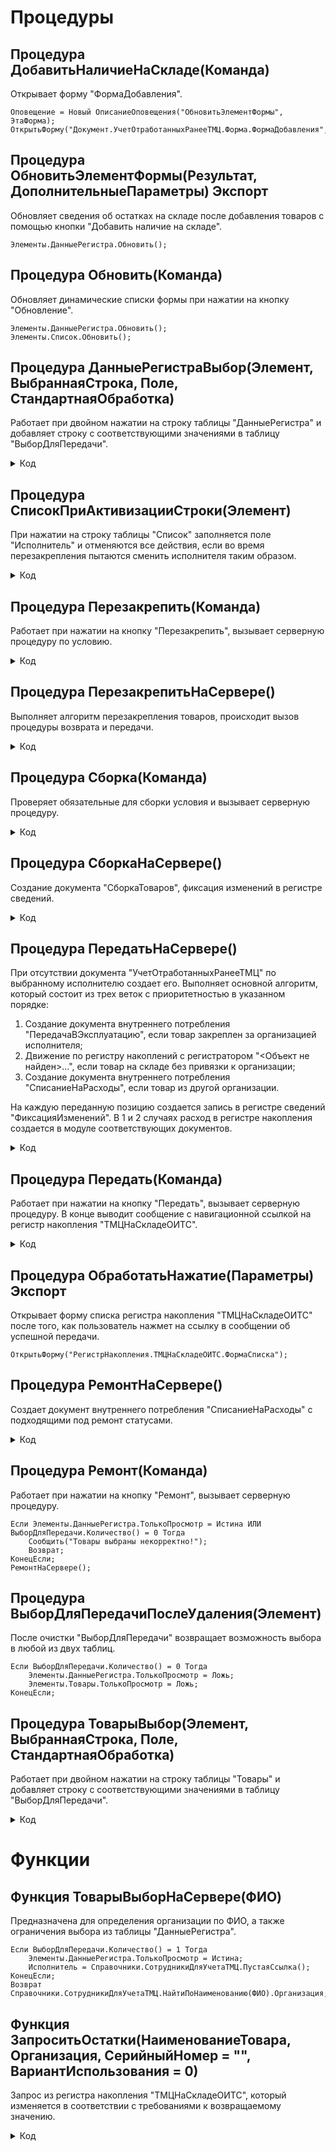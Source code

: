 # Процедуры

## Процедура ДобавитьНаличиеНаСкладе(Команда)
Открывает форму "ФормаДобавления".

```
Оповещение = Новый ОписаниеОповещения("ОбновитьЭлементФормы", ЭтаФорма);
ОткрытьФорму("Документ.УчетОтработанныхРанееТМЦ.Форма.ФормаДобавления",,,,,,Оповещение,РежимОткрытияОкнаФормы.Независимый);
```

## Процедура ОбновитьЭлементФормы(Результат, ДополнительныеПараметры) Экспорт
Обновляет сведения об остатках на складе после добавления товаров с помощью кнопки "Добавить наличие на складе". 

```
Элементы.ДанныеРегистра.Обновить();
```

## Процедура Обновить(Команда)
Обновляет динамические списки формы при нажатии на кнопку "Обновление".

```
Элементы.ДанныеРегистра.Обновить();
Элементы.Список.Обновить();
```

## Процедура ДанныеРегистраВыбор(Элемент, ВыбраннаяСтрока, Поле, СтандартнаяОбработка)
Работает при двойном нажатии на строку таблицы "ДанныеРегистра" и добавляет строку с соответствующими значениями в таблицу "ВыборДляПередачи".

<details>
<summary> Код </summary>
    
    Если Элементы.ДанныеРегистра.ТолькоПросмотр = Ложь Тогда
        Если ЗначениеЗаполнено(Элементы.ДанныеРегистра.ТекущиеДанные.СерийныйНомер) 
            И ЭтотОбъект.ВыборДляПередачи.НайтиСтроки(Новый Структура("СерийныйНомер", Элементы.ДанныеРегистра.ТекущиеДанные.СерийныйНомер)).Количество() > 0 Тогда
            Сообщение = Новый СообщениеПользователю;
            Сообщение.Текст = "Номенклатура с таким серийным номером уже выбрана";
            Сообщение.Сообщить();
        Иначе 	
            Передача = ВыборДляПередачи.Добавить(); 
            Передача.Номенклатура = Элементы.ДанныеРегистра.ТекущиеДанные.НаименованиеТовара;
            Передача.Количество = 1;
            Передача.Организация = Элементы.ДанныеРегистра.ТекущиеДанные.Организация;
            Если ЗначениеЗаполнено(Элементы.ДанныеРегистра.ТекущиеДанные.СерийныйНомер) Тогда
                Передача.СерийныйНомер = Элементы.ДанныеРегистра.ТекущиеДанные.СерийныйНомер;
                Передача.РучнойВвод = Ложь;
            Иначе
                Передача.РучнойВвод = Истина;
            КонецЕсли;
            Элементы.Товары.ТолькоПросмотр = Истина;
        КонецЕсли;
    КонецЕсли;	
</details>

## Процедура СписокПриАктивизацииСтроки(Элемент)
При нажатии на строку таблицы "Список" заполняется поле "Исполнитель" и отменяются все действия, если во время перезакрепления пытаются сменить исполнителя таким образом.

<details>
<summary> Код </summary>
	
	Если Элементы.Список.ВыделенныеСтроки.Количество() > 0 Тогда
		Если Элементы.ДанныеРегистра.ТолькоПросмотр = Ложь Тогда
			Исполнитель = Элементы.Список.ТекущиеДанные.ФИО;    
		ИначеЕсли Элементы.Товары.ТекущаяСтрока = Неопределено 
			ИЛИ ЗначениеЗаполнено(ВыборДляПередачи[0].СерийныйНомер) 
			И НЕ Элементы.Список.ТекущиеДанные.Товары.НайтиСтроки(Новый Структура("Номенклатура, СерийныйНомер",
			ВыборДляПередачи[0].Номенклатура, ВыборДляПередачи[0].СерийныйНомер)).Количество() > 0 Тогда
			
			ВыборДляПередачи.Очистить();
			Элементы.ДанныеРегистра.ТолькоПросмотр = Ложь;
			Сообщить("Выбирать позиции для перезакрепления можно только по одному сотруднику!");
		КонецЕсли;
	КонецЕсли;

</details>

## Процедура Перезакрепить(Команда)
Работает при нажатии на кнопку "Перезакрепить", вызывает серверную процедуру по условию.

<details>
<summary> Код </summary>
	
	Если Элементы.ДанныеРегистра.ТолькоПросмотр = Ложь ИЛИ ВыборДляПередачи.Количество() = 0 Тогда
		Сообщить("Товары выбраны некорректно!");
	ИначеЕсли НЕ Элементы.Список.ТекущиеДанные.ФИО = Исполнитель И ЗначениеЗаполнено(Исполнитель) Тогда
		ПерезакрепитьНаСервере();	
	Иначе
		Сообщить("Для перезакрепления выберите другого исполнителя!");
	КонецЕсли;
</details>

## Процедура ПерезакрепитьНаСервере()
Выполняет алгоритм перезакрепления товаров, происходит вызов процедуры возврата и передачи.

<details>
<summary> Код </summary>
	
	ТЗСтрок = ВыборДляПередачи.Выгрузить();
	Индекс = 0;
	Пока Индекс <> ТЗСтрок.Количество() Цикл
		Строчка = ТЗСтрок[Индекс];
		ОИТС_УчетТМЦ.ВозвратНаСклад(Элементы.Список.ТекущаяСтрока, ТЗСтрок, Строчка);
	КонецЦикла;
	ДокУчетТМЦ = Элементы.Список.ТекущаяСтрока.ПолучитьОбъект();
	Для Каждого Выбор Из ВыборДляПередачи Цикл
		НайденныеСтроки = ДокУчетТМЦ.Товары.НайтиСтроки(Новый Структура("Номенклатура, СерийныйНомер, ВариантВнесения", 
																		   Выбор.Номенклатура, Выбор.СерийныйНомер, Выбор.ВариантВнесения));
		ДокУчетТМЦ.Товары.Удалить(НайденныеСтроки[0]);
	КонецЦикла;
	ДокУчетТМЦ.Записать();
	ПередатьНаСервере();
	Сообщить("Выбранные позиции успешно перезакреплены!");	
</details>

## Процедура Сборка(Команда)
Проверяет обязательные для сборки условия и вызывает серверную процедуру.

<details>
<summary> Код </summary>
	
	Если Элементы.ДанныеРегистра.ТолькоПросмотр = Истина ИЛИ ВыборДляПередачи.Количество() = 0 Тогда
		Сообщить("Товары выбраны некорректно!");
		Возврат;
	КонецЕсли;
	Если Элементы.НоменклатураСборки.Видимость = Ложь Тогда
		Элементы.НоменклатураСборки.Видимость = Истина;
	ИначеЕсли Элементы.НоменклатураСборки.Видимость = Истина И ЗначениеЗаполнено(Элементы.НоменклатураСборки.ТекстРедактирования) Тогда
		СборкаНаСервере();	
	Иначе 
		Сообщение = Новый СообщениеПользователю;
		Сообщение.Текст = "Необходимо выбрать номенклатуру!";
		Сообщение.Поле = "НоменклатураСборки";
		Сообщение.Сообщить();	
	КонецЕсли;
</details>

## Процедура СборкаНаСервере()
Создание документа "СборкаТоваров", фиксация изменений в регистре сведений.

<details>
<summary> Код </summary>
	
	ПроверкаОрганизации = ВыборДляПередачи.Выгрузить();
	ПроверкаСерийногоНомера = ВыборДляПередачи.Выгрузить(); 
	ПроверкаОрганизации.Свернуть("Организация, СерийныйНомер");
	ПроверкаСерийногоНомера.Свернуть("СерийныйНомер");
	Если ПроверкаОрганизации.Количество() = 1 И ЗначениеЗаполнено(ПроверкаОрганизации[0].Организация) Тогда
		ИндексСтроки = 0;
		Док = Документы.УчетОтработанныхРанееТМЦ.СоздатьДокумент();
		СсылкаНового = Документы.УчетОтработанныхРанееТМЦ.ПолучитьСсылку();
		Док.УстановитьСсылкуНового(СсылкаНового);
		СборкаТоваров = Документы.СборкаТоваров.СоздатьДокумент();
		СсылкаНового = Документы.СборкаТоваров.ПолучитьСсылку();
		СборкаТоваров.УстановитьСсылкуНового(СсылкаНового);
		СборкаТоваров.Дата = ТекущаяДата();
		СборкаТоваров.ХозяйственнаяОперация = Перечисления.ХозяйственныеОперации.СборкаТоваров;
		СборкаТоваров.Склад = Справочники.Склады.НайтиПоНаименованию("Отдел ИТС (администрирование)");
		СборкаТоваров.Организация = ВыборДляПередачи[0].Организация;
		СборкаТоваров.Номенклатура = НоменклатураСборки;
		СборкаТоваров.КоличествоУпаковок = 1;
		СборкаТоваров.Количество = 1;
		СборкаТоваров.ВариантПриемкиТоваров = Перечисления.ВариантыПриемкиТоваров.РазделенаТолькоПоНакладным;
		СборкаТоваров.Статус = Перечисления.СтатусыСборокТоваров.СобраноРазобрано;
		Для Каждого Товар Из ВыборДляПередачи Цикл	
			ЗапросОстатков = ЗапроситьОстатки(Товар.Номенклатура, Товар.Организация);
			ИндексСтроки = ИндексСтроки + 1; 
			Если ЗапросОстатков.Количество() >= Товар.Количество Тогда
				НоваяСтрока = СборкаТоваров.Товары.Добавить();
				ЗаполнитьЗначенияСвойств(НоваяСтрока, Товар);
				НоваяСтрока.КоличествоУпаковок = Товар.Количество;
				ОИТС_УчетТМЦ.ЗаписьВРегистрСведений(Док.ПолучитьСсылкуНового(), 
				Новый Структура("Номенклатура, СерийныйНомер, Количество", Товар.Номенклатура, 
				Товар.СерийныйНомер, Товар.Количество), "ИспользовалиДляСборки", СборкаТоваров.ПолучитьСсылкуНового(), ИндексСтроки);
			Иначе 
				Сообщить(Строка(Товар.Номенклатура) + "нет на складе в указанном количестве");
				Возврат;
			КонецЕсли;
		КонецЦикла;
		СборкаТоваров.Записать(РежимЗаписиДокумента.Проведение);
		ВыборДляПередачи.Очистить();
		Элементы.ДанныеРегистра.Обновить();
		Элементы.НоменклатураСборки.Видимость = Ложь;
		Элементы.Товары.ТолькоПросмотр = Ложь;
		Сообщить("Указанная номенклатура успешно собрана!");
	ИначеЕсли  ПроверкаСерийногоНомера.Количество() > 1 Тогда 
		Сообщить("Для комплектующих не указывается серийный номер!")
	ИначеЕсли Не ЗначениеЗаполнено(ПроверкаОрганизации[0].Организация) Тогда
		Сообщить("Выберите позиции с заполненным полем ""Организация""!");
	Иначе	
		Сообщить("Необходимо выбирать позиции из одной организации!");
	КонецЕсли;		
</details>

## Процедура ПередатьНаСервере()
При отсутствии документа "УчетОтработанныхРанееТМЦ" по выбранному исполнителю создает его. Выполняет основной алгоритм, который состоит из трех веток с приоритетностью в указанном порядке:
1. Создание документа внутреннего потребления "ПередачаВЭксплуатацию", если товар закреплен за организацией исполнителя;
2. Движение по регистру накоплений с регистратором "<Объект не найден>...", если товар на складе без привязки к организации;
3. Создание документа внутреннего потребления "СписаниеНаРасходы", если товар из другой организации.

На каждую переданную позицию создается запись в регистре сведений "ФиксацияИзменений". В 1 и 2 случаях расход в регистре накопления создается в модуле соответствующих документов.

<details>
<summary> Код </summary>
	
	//Условия на корректность работы с формой
	Для Каждого Товар Из ВыборДляПередачи Цикл
		Если НЕ ЗначениеЗаполнено(Товар.СерийныйНомер) Тогда
			Сообщить("Поле ""Серийный номер"" не заполнено!");     
			Возврат;
		КонецЕсли;
		ПроверкаПоСерийномуНомеру = ЗапроситьОстатки(Товар.Номенклатура, Справочники.Организации.ПустаяСсылка(), Товар.СерийныйНомер, 3);
		Если ПроверкаПоСерийномуНомеру.Количество() > 0 Тогда
			Товар.РучнойВвод = Ложь;
		КонецЕсли;
		ЗапросОстатков = ЗапроситьОстатки(Товар.Номенклатура, Справочники.Организации.ПустаяСсылка(), ?(Товар.РучнойВвод = Ложь, Товар.СерийныйНомер, ""), 1); 
		ОстатокНоменклатуры = ?(ЗапросОстатков.Количество() > 0, 
								ЗапросОстатков[0].КоличествоОстаток - ВыборДляПередачи.НайтиСтроки(Новый Структура("Номенклатура, СерийныйНомер", Товар.Номенклатура, ?(Товар.РучнойВвод = Ложь, Товар.СерийныйНомер, ""))).Количество(), 
								0 - ВыборДляПередачи.НайтиСтроки(Новый Структура("Номенклатура, СерийныйНомер", Товар.Номенклатура, ?(Товар.РучнойВвод = Ложь, Товар.СерийныйНомер, ""))).Количество());
		Если ОстатокНоменклатуры >= 0 Тогда
			Продолжить;
		Иначе
			Сообщение = Новый СообщениеПользователю;
			Сообщение.Текст = "Номенклатуры " + """" + Строка(Товар.Номенклатура) + """" 
							  + " нет на складе в указанном количестве, не хватет: " + ?(ОстатокНоменклатуры >= 0, ОстатокНоменклатуры, -ОстатокНоменклатуры);
			Сообщение.Сообщить();
			Возврат;
		КонецЕсли;
	КонецЦикла;
	//Необходимо для корректной передачи ссылки на документ
	СсылкаНовогоДокументаТМЦ = Документы.УчетОтработанныхРанееТМЦ.ПустаяСсылка();
	
	//Создание документа УчетОтработанныхРанееТМЦ
	Если Документы.УчетОтработанныхРанееТМЦ.НайтиПоРеквизиту("ФИО", Исполнитель) <> Документы.УчетОтработанныхРанееТМЦ.ПустаяСсылка() Тогда
		
		ДокументРедактирование = Документы.УчетОтработанныхРанееТМЦ.НайтиПоРеквизиту("ФИО", Исполнитель).Ссылка.ПолучитьОбъект();
		ДокументРедактирование.Дата = ТекущаяДата();		
	Иначе 
		ДокументРедактирование = Документы.УчетОтработанныхРанееТМЦ.СоздатьДокумент();
		ДокументРедактирование.Дата        = ТекущаяДата();
		ДокументРедактирование.ФИО         = ЭтотОбъект.Исполнитель;
		ДокументРедактирование.Организация = ЭтотОбъект.Исполнитель.Организация;
		СсылкаНовогоДокументаТМЦ = Документы.УчетОтработанныхРанееТМЦ.ПолучитьСсылку();
		ДокументРедактирование.УстановитьСсылкуНового(СсылкаНовогоДокументаТМЦ);
	КонецЕсли;
	
	ДанныеКоличества = Новый ТаблицаЗначений;
	ДанныеКоличества.Колонки.Добавить("Номенклатура");
	ДанныеКоличества.Колонки.Добавить("Количество"); 
	ДанныеКоличества.Колонки.Добавить("СерийныйНомер");
	ДанныеКоличества.Колонки.Добавить("РучнойВвод");
	
	//Счетчик количества по товарам передачи
	Для Каждого Товар Из ВыборДляПередачи Цикл
		НоваяСтрока = ДанныеКоличества.Добавить();
		НоваяСтрока.Номенклатура     = Товар.Номенклатура;
		НоваяСтрока.Количество       = Товар.Количество;
		НоваяСтрока.СерийныйНомер    = Товар.СерийныйНомер;
		НоваяСтрока.РучнойВвод       = Товар.РучнойВвод; 
	КонецЦикла;
	//Нужно для создания только одного документа ВнутреннееПотребление - Передача в эксплуатацию
	Передача = Ложь; 
	Для Каждого Товар из ВыборДляПередачи Цикл
		НайденнаяСтрока = ДанныеКоличества.НайтиСтроки(Новый Структура("Номенклатура, СерийныйНомер", Товар.Номенклатура, Товар.СерийныйНомер));
		Если НайденнаяСтрока[0].Количество > 0 Тогда
			//Создание документа ВнутреннееПотребление - Передача в эксплуатацию 
			ЗапросОстатков = ЗапроситьОстатки(Товар.Номенклатура, Исполнитель.Организация, ?(Товар.РучнойВвод = Ложь, Товар.СерийныйНомер, ""));
			Если ЗапросОстатков.Количество() > 0 Тогда
				Если Передача = Ложь Тогда
					ПередачаВЭксплуатацию = Документы.ВнутреннееПотребление.СоздатьДокумент();
					ПередачаВЭксплуатацию.Дата                  = ТекущаяДата();
					ПередачаВЭксплуатацию.Организация           = Исполнитель.Организация;
					ПередачаВЭксплуатацию.Подразделение         = Справочники.СтруктураПредприятия.НайтиПоНаименованию("Отдел ИТС");
					ПередачаВЭксплуатацию.ХозяйственнаяОперация = Перечисления.ХозяйственныеОперации.ПередачаВЭксплуатацию;   
					ПередачаВЭксплуатацию.Ответственный         = Пользователи.ТекущийПользователь();
					ПередачаВЭксплуатацию.Статус                = Перечисления.СтатусыВнутреннихПотреблений.Принято;
					ПередачаВЭксплуатацию.Склад                 = Справочники.Склады.НайтиПоНаименованию("Отдел ИТС (администрирование)");
					ПередачаВЭксплуатацию.ОИТС_СсылкаНаДокумент = ?(СсылкаНовогоДокументаТМЦ = Документы.УчетОтработанныхРанееТМЦ.ПустаяСсылка(), 
																	ДокументРедактирование.Ссылка, ДокументРедактирование.ПолучитьСсылкуНового());
					СсылкаНового = Документы.ВнутреннееПотребление.ПолучитьСсылку();
					ПередачаВЭксплуатацию.УстановитьСсылкуНового(СсылкаНового);
				КонецЕсли;
				Стр = ПередачаВЭксплуатацию.Товары.Добавить();
				ЗаполнитьЗначенияСвойств(Стр, Товар);
				Если ЗапросОстатков[0].КоличествоОстаток - Товар.Количество >= 0 Тогда
					Стр.КоличествоУпаковок    = Товар.Количество;
				Иначе 
					Стр.КоличествоУпаковок    = ЗапросОстатков[0].КоличествоОстаток;
					Стр.Количество            = ЗапросОстатков[0].КоличествоОстаток;
				КонецЕсли;
				Стр.КатегорияЭксплуатации     = Справочники.КатегорииЭксплуатации.НайтиПоНаименованию("ТМЦ срок экспл. 12 мес");
				Стр.ФизическоеЛицо            = Исполнитель.ФизическоеЛицо;
				Стр.СтатьяРасходов            = Стр.КатегорияЭксплуатации.СтатьяРасходов;
				Стр.СерийныйНомер             = Товар.СерийныйНомер;
				Стр.АналитикаРасходов         = Справочники.Склады.НайтиПоНаименованию("Отдел ИТС (администрирование)");
				НайденнаяСтрока[0].Количество = НайденнаяСтрока[0].Количество - Стр.Количество;
				Передача   = Истина;  
				ОИТС_УчетТМЦ.ЗаписьВРегистрСведений(?(СсылкаНовогоДокументаТМЦ = Документы.УчетОтработанныхРанееТМЦ.ПустаяСсылка(), 
													ДокументРедактирование.Ссылка, ДокументРедактирование.ПолучитьСсылкуНового()), 
													Новый Структура("Номенклатура, СерийныйНомер, Количество", Товар.Номенклатура, 
													Товар.СерийныйНомер, Стр.Количество), "Передача", ПередачаВЭксплуатацию.ПолучитьСсылкуНового());
				СтрТМЦ = ДокументРедактирование.Товары.Добавить();
				ЗаполнитьЗначенияСвойств(СтрТМЦ, Товар);
				СтрТМЦ.ВариантВнесения = Перечисления.ВариантыВнесения.Передача; 
				Если НайденнаяСтрока[0].Количество = 0 Тогда
					ДанныеКоличества.Удалить(НайденнаяСтрока[0]);                                         
					Продолжить;
				КонецЕсли;
			КонецЕсли;
		КонецЕсли;
		Если НайденнаяСтрока[0].Количество > 0 Тогда
			ЗапросОстатков = ЗапроситьОстатки(Товар.Номенклатура, Справочники.Организации.ПустаяСсылка(), ?(Товар.РучнойВвод = Ложь, Товар.СерийныйНомер, ""));
			Если ЗапросОстатков.Количество() > 0 Тогда
				//Создание движения по регистру 	
				Док = Документы.УчетОтработанныхРанееТМЦ.СоздатьДокумент();
				СсылкаНового = Документы.УчетОтработанныхРанееТМЦ.ПолучитьСсылку();
				Док.УстановитьСсылкуНового(СсылкаНового); 
				СсылкаНовойРеализации = Док.ПолучитьСсылкуНового();
	
				Набор = РегистрыНакопления.ТМЦНаСкладеОИТС.СоздатьНаборЗаписей();
				Набор.Отбор.Регистратор.Установить(СсылкаНовойРеализации );
				Набор.Прочитать();
				Движение = Набор.Добавить();
				Движение.ВидДвижения          = ВидДвиженияНакопления.Расход;
				Движение.Период               = ТекущаяДата();
				Движение.НаименованиеТовара   = Товар.Номенклатура;
				Если ЗапросОстатков[0].КоличествоОстаток - НайденнаяСтрока[0].Количество >= 0 Тогда
					Движение.Количество       = НайденнаяСтрока[0].Количество;
				Иначе 
					Движение.Количество       = ЗапросОстатков[0].КоличествоОстаток; 
				КонецЕсли;
				Движение.ЕдиницыИзмерения     = Товар.Номенклатура.ЕдиницаИзмерения;
				Движение.ОтработанРанее       = Истина;
				Движение.СсылкаНаДокумент     = ?(СсылкаНовогоДокументаТМЦ = Документы.УчетОтработанныхРанееТМЦ.ПустаяСсылка(), 
												  ДокументРедактирование.Ссылка, ДокументРедактирование.ПолучитьСсылкуНового()); 
				Если  ОИТС_УчетТМЦ.ЗапросИзРегистра(Товар.СерийныйНомер).Количество() > 0 Тогда
					Движение.СерийныйНомер     = Товар.СерийныйНомер;
				КонецЕсли;
				НайденнаяСтрока[0].Количество = НайденнаяСтрока[0].Количество - Движение.Количество;
				Набор.Записать();
				ОИТС_УчетТМЦ.ЗаписьВРегистрСведений(?(СсылкаНовогоДокументаТМЦ = Документы.УчетОтработанныхРанееТМЦ.ПустаяСсылка(), 
													ДокументРедактирование.Ссылка, ДокументРедактирование.ПолучитьСсылкуНового()), 
				   									Новый Структура("Номенклатура, СерийныйНомер, Количество", Товар.Номенклатура, 
													Товар.СерийныйНомер, Движение.Количество), "ОтработанРанее", СсылкаНовойРеализации); 
				СтрТМЦ = ДокументРедактирование.Товары.Добавить();									
				ЗаполнитьЗначенияСвойств(СтрТМЦ, Товар);
				СтрТМЦ.ВариантВнесения = Перечисления.ВариантыВнесения.ЗаписьВРегистре; 
			КонецЕсли;
			Если НайденнаяСтрока[0].Количество = 0 Тогда
				ДанныеКоличества.Удалить(НайденнаяСтрока[0]);
			КонецЕсли
		КонецЕсли;
	КонецЦикла;
	Если Передача = Истина Тогда
		ПередачаВЭксплуатацию.Записать(РежимЗаписиДокумента.Проведение);
	КонецЕсли;
	КопияТЗ = ДанныеКоличества.Скопировать();
	Для Каждого Данные Из ДанныеКоличества Цикл
		Если Данные.РучнойВвод = Истина Тогда
			Данные.СерийныйНомер = "";
		КонецЕсли;
	КонецЦикла;
	ДанныеКоличества.Свернуть("Номенклатура, СерийныйНомер", "Количество"); 
	Если ДанныеКоличества.Количество() > 0 Тогда
			ЗапросОстатков = ЗапроситьОстатки(ДанныеКоличества.ВыгрузитьКолонку("Номенклатура"), Справочники.Организации.ПустаяСсылка(), ДанныеКоличества.ВыгрузитьКолонку("СерийныйНомер"), 2);
			ЗапросОстатков.Сортировать("Организация");
			СортировкаПоОрганизации = ЗапросОстатков.НайтиСтроки(Новый Структура("Организация", ЗапросОстатков[0].Организация));
			Пока КопияТЗ.Количество() > 0 Цикл 
				//Создание документа ВнутреннееПотребление - Списание на расходы
				ВнутреннееПотребление = Документы.ВнутреннееПотребление.СоздатьДокумент();
				ВнутреннееПотребление.Дата                  = ТекущаяДата();
				ВнутреннееПотребление.Организация           = СортировкаПоОрганизации[0].Организация;
				ВнутреннееПотребление.Подразделение         = Справочники.СтруктураПредприятия.НайтиПоНаименованию("Отдел ИТС");
				ВнутреннееПотребление.ХозяйственнаяОперация = Перечисления.ХозяйственныеОперации.СписаниеТоваровПоТребованию;
				ВнутреннееПотребление.Склад                 = Справочники.Склады.НайтиПоНаименованию("Отдел ИТС (администрирование)");
				ВнутреннееПотребление.ОИТС_СсылкаНаДокумент = ?(СсылкаНовогоДокументаТМЦ = Документы.УчетОтработанныхРанееТМЦ.ПустаяСсылка(), 
																ДокументРедактирование.Ссылка, ДокументРедактирование.ПолучитьСсылкуНового()); 	
				СсылкаНового = Документы.ВнутреннееПотребление.ПолучитьСсылку();
				ВнутреннееПотребление.УстановитьСсылкуНового(СсылкаНового);
				Для Каждого ОстатокПоОрганизации Из СортировкаПоОрганизации Цикл
					ПоискСтрок = ДанныеКоличества.НайтиСтроки(Новый Структура("Номенклатура", ОстатокПоОрганизации.НаименованиеТовара));
					Если ПоискСтрок.Количество() > 0 Тогда
						Если ОстатокПоОрганизации.КоличествоОстаток - ПоискСтрок[0].Количество >= 0 Тогда
							КоличествоДляИндекса = ПоискСтрок[0].Количество;
						Иначе 
							КоличествоДляИндекса = ОстатокПоОрганизации.КоличествоОстаток;
						КонецЕсли;
						ПоискДляРегистра = КопияТЗ.НайтиСтроки(Новый Структура("Номенклатура", ОстатокПоОрганизации.НаименованиеТовара));
						Для Индекс = 0 По КоличествоДляИндекса - 1 Цикл
							Стр = ВнутреннееПотребление.Товары.Добавить();
							Стр.Номенклатура          = ПоискДляРегистра[Индекс].Номенклатура; 
							Стр.КоличествоУпаковок    = ПоискДляРегистра[Индекс].Количество;
							Стр.Количество            = ПоискДляРегистра[Индекс].Количество;
							Стр.КатегорияЭксплуатации = Справочники.КатегорииЭксплуатации.НайтиПоНаименованию("ТМЦ срок экспл. 12 мес");
							Стр.ФизическоеЛицо        = Исполнитель.ФизическоеЛицо;
							Стр.СерийныйНомер         = ПоискДляРегистра[Индекс].СерийныйНомер;
							ПоискСтрок[0].Количество  = ПоискСтрок[0].Количество - Стр.Количество;
							Если ПоискСтрок[0].Количество = 0 Тогда
								ДанныеКоличества.Удалить(ПоискСтрок[0]);
							КонецЕсли;
							
							ОИТС_УчетТМЦ.ЗаписьВРегистрСведений(?(СсылкаНовогоДокументаТМЦ = Документы.УчетОтработанныхРанееТМЦ.ПустаяСсылка(), 
																ДокументРедактирование.Ссылка, ДокументРедактирование.ПолучитьСсылкуНового()), 
																Новый Структура("Номенклатура, СерийныйНомер, Количество", ПоискДляРегистра[Индекс].Номенклатура, 
																ПоискДляРегистра[Индекс].СерийныйНомер, ПоискДляРегистра[Индекс].Количество),
																"Списание",ВнутреннееПотребление.ПолучитьСсылкуНового());
							СтрТМЦ = ДокументРедактирование.Товары.Добавить();
							ЗаполнитьЗначенияСвойств(СтрТМЦ, ПоискДляРегистра[Индекс]);
							СтрТМЦ.ВариантВнесения = Перечисления.ВариантыВнесения.Списание; 
							КопияТз.Удалить(ПоискДляРегистра[Индекс]); 
						КонецЦикла;
						ЗапросОстатков.Удалить(ОстатокПоОрганизации);
					КонецЕсли;
				КонецЦикла;
				ВнутреннееПотребление.Записать(РежимЗаписиДокумента.Проведение);
				Если ЗапросОстатков.Количество() > 0 Тогда
					СортировкаПоОрганизации = ЗапросОстатков.НайтиСтроки(Новый Структура("Организация", ЗапросОстатков[0].Организация));
				КонецЕсли;
			КонецЦикла;
		КонецЕсли;
	ДокументРедактирование.Записать();
	Элементы.Список.Обновить();
	ВыборДляПередачи.Очистить();
	Элементы.ДанныеРегистра.Обновить();
	Элементы.ДанныеРегистра.ТолькоПросмотр = Ложь;
	Элементы.Товары.ТолькоПросмотр = Ложь;
</details>

## Процедура Передать(Команда)
Работает при нажатии на кнопку "Передать", вызывает серверную процедуру. В конце выводит сообщение с навигационной ссылкой на регистр накопления "ТМЦНаСкладеОИТС".

<details>
<summary> Код </summary>
	
	Если Элементы.ДанныеРегистра.ТолькоПросмотр = Истина Тогда
		Возврат;
	КонецЕсли;
	Если ВыборДляПередачи.Количество() = 0 Тогда
		Сообщить("Не выбрано какую номенклатуру надо передать!");
		Возврат;
	ИначеЕсли Элементы.Список.ВыделенныеСтроки.Количество() > 1 Тогда 
		Сообщить("Выбрано несколько строк ""ФИО"", выделите только одну и попробуйте снова!");
		Возврат;
	ИначеЕсли ЗначениеЗаполнено(Исполнитель) = Ложь Тогда
		Сообщить("Поле ""Исполнитель"" не заполнено!");
		Возврат;
	Иначе
		ПередатьНаСервере(); 
		Если ВыборДляПередачи.Количество() = 0 Тогда	
			Оповещение = Новый ОписаниеОповещения("ОбработатьНажатие", ЭтаФорма);
			ПоказатьОповещениеПользователя("Выбранные позиции успешно переданы!", Оповещение, "Посмотреть подробности (ЖМИ!)",,СтатусОповещенияПользователя.Информация);
		КонецЕсли;
	КонецЕсли;
</details>

## Процедура ОбработатьНажатие(Параметры) Экспорт
Открывает форму списка регистра накопления "ТМЦНаСкладеОИТС" после того, как пользователь нажмет на ссылку в сообщении об успешной передачи.

```
ОткрытьФорму("РегистрНакопления.ТМЦНаСкладеОИТС.ФормаСписка");
```

## Процедура РемонтНаСервере()  
Создает документ внутреннего потребления "СписаниеНаРасходы" с подходящими под ремонт статусами.

<details>
<summary> Код </summary>
	
	ПроверкаОрганизации = ВыборДляПередачи.Выгрузить();
	ПроверкаОрганизации.Свернуть("Организация"); 
	Если ПроверкаОрганизации.Количество() = 1 И ЗначениеЗаполнено(ПроверкаОрганизации[0].Организация) Тогда
		Док = Документы.УчетОтработанныхРанееТМЦ.СоздатьДокумент();
		СсылкаНового = Документы.УчетОтработанныхРанееТМЦ.ПолучитьСсылку();
		Док.УстановитьСсылкуНового(СсылкаНового); 
		СсылкаНовойРеализации = Док.ПолучитьСсылкуНового();
		
		ВнутреннееПотребление = Документы.ВнутреннееПотребление.СоздатьДокумент();
		ВнутреннееПотребление.Дата                  = ТекущаяДата();
		ВнутреннееПотребление.Организация           = ВыборДляПередачи[0].Организация;
		ВнутреннееПотребление.Подразделение         = Справочники.СтруктураПредприятия.НайтиПоНаименованию("Отдел ИТС");
		ВнутреннееПотребление.ХозяйственнаяОперация = Перечисления.ХозяйственныеОперации.СписаниеТоваровПоТребованию;
		ВнутреннееПотребление.Склад                 = Справочники.Склады.НайтиПоНаименованию("Отдел ИТС (администрирование)");
		СсылкаНового = Документы.ВнутреннееПотребление.ПолучитьСсылку();
		ВнутреннееПотребление.УстановитьСсылкуНового(СсылкаНового);
		Для Каждого Товар Из ВыборДляПередачи Цикл
			Стр = ВнутреннееПотребление.Товары.Добавить();
			Стр.Номенклатура          = Товар.Номенклатура; 
			Стр.КоличествоУпаковок    = Товар.Количество;
			Стр.Количество            = Товар.Количество;
			Стр.КатегорияЭксплуатации = Справочники.КатегорииЭксплуатации.НайтиПоНаименованию("Текущий и аварийный ремонт (счет )");
			Стр.СерийныйНомер         = Товар.СерийныйНомер;
			ОИТС_УчетТМЦ.ЗаписьВРегистрСведений(СсылкаНовойРеализации, Новый Структура("Номенклатура, СерийныйНомер, Количество", 
												Товар.Номенклатура, Товар.СерийныйНомер, Товар.Количество), "СписалиНаРасходы_Ремонт", ВнутреннееПотребление.ПолучитьСсылкуНового());
		КонецЦикла;
		ВнутреннееПотребление.Записать(РежимЗаписиДокумента.Проведение);
		ВыборДляПередачи.Очистить();
		Сообщить("Выбранные позиции успешно переданы в ремонт!");
		Элементы.ВыборДляПередачи.Обновить(); 
		Элементы.Товары.ТолькоПросмотр = Ложь;
	ИначеЕсли  ПроверкаОрганизации.Количество() > 1 Тогда
		Сообщить("Необходимо выбирать позиции из одной организации!");
	Иначе	
		Сообщить("Выберите позиции с заполненным полем ""Организация""!");
	КонецЕсли;
</details>

## Процедура Ремонт(Команда)
Работает при нажатии на кнопку "Ремонт", вызывает серверную процедуру.

```
Если Элементы.ДанныеРегистра.ТолькоПросмотр = Истина ИЛИ ВыборДляПередачи.Количество() = 0 Тогда 
	Сообщить("Товары выбраны некорректно!");
	Возврат;
КонецЕсли;
РемонтНаСервере();
```

## Процедура ВыборДляПередачиПослеУдаления(Элемент)
После очистки "ВыборДляПередачи" возвращает возможность выбора в любой из двух таблиц.

```
Если ВыборДляПередачи.Количество() = 0 Тогда
	Элементы.ДанныеРегистра.ТолькоПросмотр = Ложь;
	Элементы.Товары.ТолькоПросмотр = Ложь;
КонецЕсли;
```

## Процедура ТоварыВыбор(Элемент, ВыбраннаяСтрока, Поле, СтандартнаяОбработка) 
Работает при двойном нажатии на строку таблицы "Товары" и добавляет строку с соответствующими значениями в таблицу "ВыборДляПередачи".

<details>
<summary> Код </summary>
	
	Если Элементы.Товары.ТолькоПросмотр = Ложь Тогда
		Если ЗначениеЗаполнено(Элементы.Товары.ТекущиеДанные.СерийныйНомер) 
			И ВыборДляПередачи.НайтиСтроки(Новый Структура("СерийныйНомер", Элементы.Товары.ТекущиеДанные.СерийныйНомер)).Количество() > 0 Тогда
			Сообщение = Новый СообщениеПользователю;
			Сообщение.Текст = "Номенклатура с таким серийным номером уже выбрана";
			Сообщение.Сообщить();
		Иначе 	
			Передача = ВыборДляПередачи.Добавить(); 
			Передача.Номенклатура = Элементы.Товары.ТекущиеДанные.Номенклатура;
			Передача.Количество = Элементы.Товары.ТекущиеДанные.Количество;
			Передача.ВариантВнесения = Элементы.Товары.ТекущиеДанные.ВариантВнесения;
			Передача.Организация = ТоварыВыборНаСервере(Строка(Элементы.Список.ТекущиеДанные.ФИО));
			Если ЗначениеЗаполнено(Элементы.Товары.ТекущиеДанные.СерийныйНомер) Тогда
				Передача.СерийныйНомер = Элементы.Товары.ТекущиеДанные.СерийныйНомер;
			КонецЕсли;
			
		КонецЕсли;
	КонецЕсли;
</details>

# Функции 

## Функция ТоварыВыборНаСервере(ФИО)
Предназначена для определения организации по ФИО, а также ограничения выбора из таблицы "ДанныеРегистра".

```
Если ВыборДляПередачи.Количество() = 1 Тогда
	Элементы.ДанныеРегистра.ТолькоПросмотр = Истина;
	Исполнитель = Справочники.СотрудникиДляУчетаТМЦ.ПустаяСсылка(); 
КонецЕсли;
Возврат Справочники.СотрудникиДляУчетаТМЦ.НайтиПоНаименованию(ФИО).Организация;	
```

## Функция ЗапроситьОстатки(НаименованиеТовара, Организация, СерийныйНомер = "", ВариантИспользования = 0)
Запрос из регистра накопления "ТМЦНаСкладеОИТС", который изменяется в соответствии с требованиями к возвращаемому значению.  

<details>
<summary> Код </summary>
	
	Запрос = Новый Запрос;
	Запрос.Текст = 
		"ВЫБРАТЬ
		|	ТМЦНаСкладеОИТСОстатки.НаименованиеТовара КАК НаименованиеТовара,
		|	ТМЦНаСкладеОИТСОстатки.КоличествоОстаток КАК КоличествоОстаток,
		|	ТМЦНаСкладеОИТСОстатки.Организация КАК Организация
		|ИЗ
		|	РегистрНакопления.ТМЦНаСкладеОИТС.Остатки КАК ТМЦНаСкладеОИТСОстатки
		|ГДЕ
		|	ТМЦНаСкладеОИТСОстатки.НаименованиеТовара В(&НаименованиеТовара)
		|	И ТМЦНаСкладеОИТСОстатки.Организация = &Организация
		|	И ТМЦНаСкладеОИТСОстатки.СерийныйНомер В(&СерийныйНомер)";
	
	Запрос.УстановитьПараметр("НаименованиеТовара", НаименованиеТовара);	
	Запрос.УстановитьПараметр("СерийныйНомер", СерийныйНомер);
	Если ВариантИспользования = 1 Тогда 
		Запрос.Текст = СтрЗаменить(Запрос.Текст, "ТМЦНаСкладеОИТСОстатки.Организация КАК Организация", "");
		Запрос.Текст = СтрЗаменить(Запрос.Текст, "КоличествоОстаток,", "КоличествоОстаток");
		Запрос.Текст = СтрЗаменить(Запрос.Текст, "И ТМЦНаСкладеОИТСОстатки.Организация = &Организация", "");
		//Запрос.Текст = СтрЗаменить(Запрос.Текст, "И ТМЦНаСкладеОИТСОстатки.СерийныйНомер В(&СерийныйНомер)", "");	
	ИначеЕсли ВариантИспользования = 2 Тогда
		Запрос.Текст = СтрЗаменить(Запрос.Текст, "= &Организация", "<> &Организация");
		Запрос.УстановитьПараметр("Организация", Организация); 
	ИначеЕсли ВариантИспользования = 3 Тогда
		Запрос.Текст = СтрЗаменить(Запрос.Текст, "И ТМЦНаСкладеОИТСОстатки.Организация = &Организация", "");
		Запрос.Текст = СтрЗаменить(Запрос.Текст, "ТМЦНаСкладеОИТСОстатки.НаименованиеТовара В(&НаименованиеТовара)", ""); 
		Запрос.Текст = СтрЗаменить(Запрос.Текст, "И ТМЦНаСкладеОИТСОстатки.СерийныйНомер В(&СерийныйНомер)", "ТМЦНаСкладеОИТСОстатки.СерийныйНомер В(&СерийныйНомер)");
	Иначе
		Запрос.Текст = СтрЗаменить(Запрос.Текст, "ТМЦНаСкладеОИТСОстатки.Организация КАК Организация", "");
		Запрос.Текст = СтрЗаменить(Запрос.Текст, "КоличествоОстаток,", "КоличествоОстаток");
		Запрос.УстановитьПараметр("Организация", Организация);
	КонецЕсли;
	   
	РезультатЗапроса = Запрос.Выполнить();
	
	Возврат РезультатЗапроса.Выгрузить(); 
</details>






